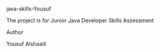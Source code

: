java-skills-Yousuf

The project is for Junior Java Developer Skills Assessment

Author 

Yousuf Alshaaili
